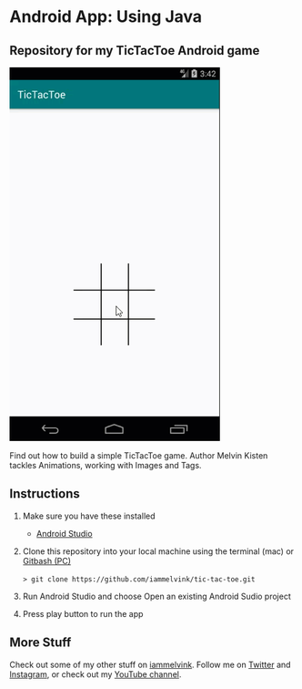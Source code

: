 # Android App: Using Java

## Repository for my TicTacToe Android game

![TicTacToe Gameplay](tictactoe.gif "TicTacToe Gameplay")

Find out how to build a simple TicTacToe game. Author Melvin Kisten tackles Animations, working with Images and Tags. 

## Instructions
1. Make sure you have these installed
	- [Android Studio](https://developer.android.com/studio#downloads "Android Studio")
2. Clone this repository into your local machine using the terminal (mac) or [Gitbash (PC)](https://git-scm.com/download/win "Gitbash (PC)")
	
	`> git clone https://github.com/iammelvink/tic-tac-toe.git`
3. Run Android Studio and choose Open an existing Android Sudio project
4. Press play button to run the app

## More Stuff
Check out some of my other stuff on [iammelvink](https://iammelvink.github.io/ "iammelvink Portfolio Website"). Follow me on [Twitter](https://twitter.com/iammelvink "iammelvink") and [Instagram](https://www.instagram.com/iammelvink "iammelvink"), or check out my [YouTube channel](https://www.youtube.com/channel/UCwMGEkyU2QOqEEKJ1E5pe7w "WiiLearnTech YouTube").
